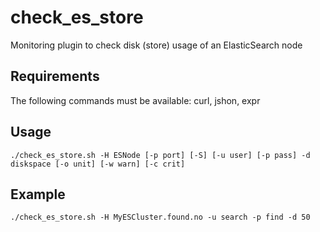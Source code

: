 # check_es_store
Monitoring plugin to check disk (store) usage of an ElasticSearch node

Requirements
------
The following commands must be available: curl, jshon, expr

Usage
------

    ./check_es_store.sh -H ESNode [-p port] [-S] [-u user] [-p pass] -d diskspace [-o unit] [-w warn] [-c crit]
    
    
Example
-------

    ./check_es_store.sh -H MyESCluster.found.no -u search -p find -d 50 
